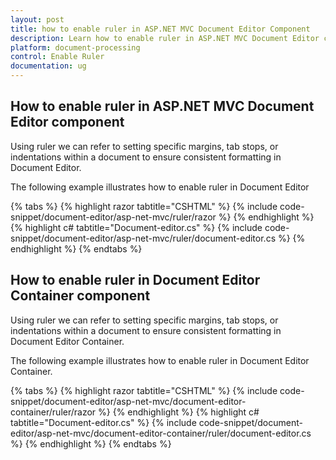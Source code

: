 ```yaml
---
layout: post
title: how to enable ruler in ASP.NET MVC Document Editor Component
description: Learn how to enable ruler in ASP.NET MVC Document Editor component of Syncfusion Essential JS 2 and more.
platform: document-processing
control: Enable Ruler
documentation: ug
---
```


## How to enable ruler in ASP.NET MVC Document Editor component

Using ruler we can refer to setting specific margins, tab stops, or indentations within a document to ensure consistent formatting in Document Editor.

The following example illustrates how to enable ruler in Document Editor


{% tabs %}
{% highlight razor tabtitle="CSHTML" %}
{% include code-snippet/document-editor/asp-net-mvc/ruler/razor %}
{% endhighlight %}
{% highlight c# tabtitle="Document-editor.cs" %}
{% include code-snippet/document-editor/asp-net-mvc/ruler/document-editor.cs %}
{% endhighlight %}
{% endtabs %}



## How to enable ruler in Document Editor Container component

Using ruler we can refer to setting specific margins, tab stops, or indentations within a document to ensure consistent formatting in Document Editor Container.

The following example illustrates how to enable ruler in Document Editor Container.


{% tabs %}
{% highlight razor tabtitle="CSHTML" %}
{% include code-snippet/document-editor/asp-net-mvc/document-editor-container/ruler/razor %}
{% endhighlight %}
{% highlight c# tabtitle="Document-editor.cs" %}
{% include code-snippet/document-editor/asp-net-mvc/document-editor-container/ruler/document-editor.cs %}
{% endhighlight %}
{% endtabs %}